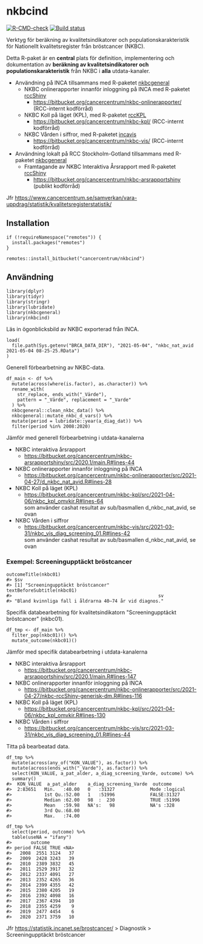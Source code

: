 # nkbcind

[![R-CMD-check](https://github.com/oc1lojo/nkbcind/workflows/R-CMD-check/badge.svg)](https://github.com/oc1lojo/nkbcind/actions)
[![Build
status](https://ci.appveyor.com/api/projects/status/ebayuxjb2vr1u2vw/branch/master?svg=true)](https://ci.appveyor.com/project/oc1lojo/nkbcind/branch/master)

Verktyg för beräkning av kvalitetsindikatorer och
populationskarakteristik för Nationellt kvalitetsregister från
bröstcancer (NKBC).

Detta R-paket är en **central** plats för definition, implementering och
dokumentation av **beräkning av kvalitetsindikatorer och
populationskarakteristik** från NKBC i **alla** utdata-kanaler.

-   Användning på INCA tillsammans med R-paketet
    [nkbcgeneral](https://cancercentrum.bitbucket.io/nkbcgeneral)
    -   NKBC onlinerapporter innanför inloggning på INCA med R-paketet
        [rccShiny](https://cancercentrum.bitbucket.io/rccshiny)
        -   <https://bitbucket.org/cancercentrum/nkbc-onlinerapporter/>
            (RCC-internt kodförråd)
    -   NKBC Koll på läget (KPL), med R-paketet
        [rccKPL](https://bitbucket.org/cancercentrum/rcckpl)
        -   <https://bitbucket.org/cancercentrum/nkbc-kpl/> (RCC-internt
            kodförråd)
    -   NKBC Vården i siffror, med R-paketet
        [incavis](https://bitbucket.org/cancercentrum/incavis)
        -   <https://bitbucket.org/cancercentrum/nkbc-vis/> (RCC-internt
            kodförråd)
-   Användning lokalt på RCC Stockholm-Gotland tillsammans med R-paketet
    [nkbcgeneral](https://cancercentrum.bitbucket.io/nkbcgeneral)
    -   Framtagande av NKBC Interaktiva Årsrapport med R-paketet
        [rccShiny](https://cancercentrum.bitbucket.io/rccshiny)
        -   <https://bitbucket.org/cancercentrum/nkbc-arsrapportshiny>
            (publikt kodförråd)

Jfr
<https://www.cancercentrum.se/samverkan/vara-uppdrag/statistik/kvalitetsregisterstatistik/>

## Installation

``` {.r}
if (!requireNamespace("remotes")) {
  install.packages("remotes")
}

remotes::install_bitbucket("cancercentrum/nkbcind")
```

## Användning

``` {.r}
library(dplyr)
library(tidyr)
library(stringr)
library(lubridate)
library(nkbcgeneral)
library(nkbcind)
```

Läs in ögonblicksbild av NKBC exporterad från INCA.

``` {.r}
load(
  file.path(Sys.getenv("BRCA_DATA_DIR"), "2021-05-04", "nkbc_nat_avid 2021-05-04 08-25-25.RData")
)
```

Generell förbearbetning av NKBC-data.

``` {.r}
df_main <- df %>%
  mutate(across(where(is.factor), as.character)) %>%
  rename_with(
    str_replace, ends_with("_Värde"),
    pattern = "_Värde", replacement = "_Varde"
  ) %>%
  nkbcgeneral::clean_nkbc_data() %>%
  nkbcgeneral::mutate_nkbc_d_vars() %>%
  mutate(period = lubridate::year(a_diag_dat)) %>%
  filter(period %in% 2008:2020)
```

Jämför med generell förbearbetning i utdata-kanalerna

-   NKBC interaktiva årsrapport
    -   <https://bitbucket.org/cancercentrum/nkbc-arsrapportshiny/src/2020.1/main.R#lines-44>
-   NKBC onlinerapporter innanför inloggning på INCA
    -   <https://bitbucket.org/cancercentrum/nkbc-onlinerapporter/src/2021-04-27/d_nkbc_nat_avid.R#lines-28>
-   NKBC Koll på läget (KPL)
    -   <https://bitbucket.org/cancercentrum/nkbc-kpl/src/2021-04-06/nkbc_kpl_omvkir.R#lines-64>\
        som använder cashat resultat av sub/basmallen d_nkbc_nat_avid,
        se ovan
-   NKBC Vården i siffror
    -   <https://bitbucket.org/cancercentrum/nkbc-vis/src/2021-03-31/nkbc_vis_diag_screening_01.R#lines-42>\
        som använder cashat resultat av sub/basmallen d_nkbc_nat_avid,
        se ovan

### Exempel: Screeningupptäckt bröstcancer

``` {.r}
outcomeTitle(nkbc01)
#> $sv
#> [1] "Screeningupptäckt bröstcancer"
textBeforeSubtitle(nkbc01)
#>                                                      sv 
#> "Bland kvinnliga fall i åldrarna 40–74 år vid diagnos."
```

Specifik databearbetning för kvalitetsindikatorn "Screeningupptäckt
bröstcancer" (nkbc01).

``` {.r}
df_tmp <- df_main %>%
  filter_pop(nkbc01)() %>%
  mutate_outcome(nkbc01)()
```

Jämför med specifik databearbetning i utdata-kanalerna

-   NKBC interaktiva årsrapport
    -   <https://bitbucket.org/cancercentrum/nkbc-arsrapportshiny/src/2020.1/main.R#lines-147>
-   NKBC onlinerapporter innanför inloggning på INCA
    -   <https://bitbucket.org/cancercentrum/nkbc-onlinerapporter/src/2021-04-27/nkbc-rccShiny-generisk-dm.R#lines-116>
-   NKBC Koll på läget (KPL)
    -   <https://bitbucket.org/cancercentrum/nkbc-kpl/src/2021-04-06/nkbc_kpl_omvkir.R#lines-130>
-   NKBC Vården i siffror
    -   <https://bitbucket.org/cancercentrum/nkbc-vis/src/2021-03-31/nkbc_vis_diag_screening_01.R#lines-44>

Titta på bearbeatad data.

``` {.r}
df_tmp %>%
  mutate(across(any_of("KON_VALUE"), as.factor)) %>%
  mutate(across(ends_with("_Varde"), as.factor)) %>%
  select(KON_VALUE, a_pat_alder, a_diag_screening_Varde, outcome) %>%
  summary()
#>  KON_VALUE  a_pat_alder    a_diag_screening_Varde  outcome       
#>  2:83651   Min.   :40.00   0   :31327             Mode :logical  
#>            1st Qu.:52.00   1   :51996             FALSE:31327    
#>            Median :62.00   98  :  230             TRUE :51996    
#>            Mean   :59.98   NA's:   98             NA's :328      
#>            3rd Qu.:68.00                                         
#>            Max.   :74.00
```

``` {.r}
df_tmp %>%
  select(period, outcome) %>%
  table(useNA = "ifany")
#>       outcome
#> period FALSE TRUE <NA>
#>   2008  2551 3124   37
#>   2009  2428 3243   39
#>   2010  2389 3832   45
#>   2011  2529 3917   32
#>   2012  2337 4091   27
#>   2013  2352 4265   36
#>   2014  2399 4355   42
#>   2015  2380 4205   19
#>   2016  2392 4098   16
#>   2017  2367 4394   10
#>   2018  2355 4259    9
#>   2019  2477 4454    6
#>   2020  2371 3759   10
```

Jfr <https://statistik.incanet.se/brostcancer/> \> Diagnostik \>
Screeningupptäckt bröstcancer
